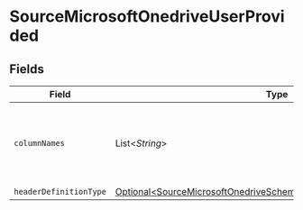 # SourceMicrosoftOnedriveUserProvided


## Fields

| Field                                                                                                                                                    | Type                                                                                                                                                     | Required                                                                                                                                                 | Description                                                                                                                                              |
| -------------------------------------------------------------------------------------------------------------------------------------------------------- | -------------------------------------------------------------------------------------------------------------------------------------------------------- | -------------------------------------------------------------------------------------------------------------------------------------------------------- | -------------------------------------------------------------------------------------------------------------------------------------------------------- |
| `columnNames`                                                                                                                                            | List\<*String*>                                                                                                                                          | :heavy_check_mark:                                                                                                                                       | The column names that will be used while emitting the CSV records                                                                                        |
| `headerDefinitionType`                                                                                                                                   | [Optional\<SourceMicrosoftOnedriveSchemasStreamsHeaderDefinitionType>](../../models/shared/SourceMicrosoftOnedriveSchemasStreamsHeaderDefinitionType.md) | :heavy_minus_sign:                                                                                                                                       | N/A                                                                                                                                                      |